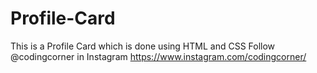 # Profile-Card
This is a Profile Card which is done using HTML and CSS  Follow @codingcorner in Instagram https://www.instagram.com/codingcorner/
